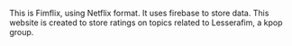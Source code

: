 This is Fimflix, using Netflix format.
It uses firebase to store data.
This website is created to store ratings on topics related to Lesserafim, a kpop group.
